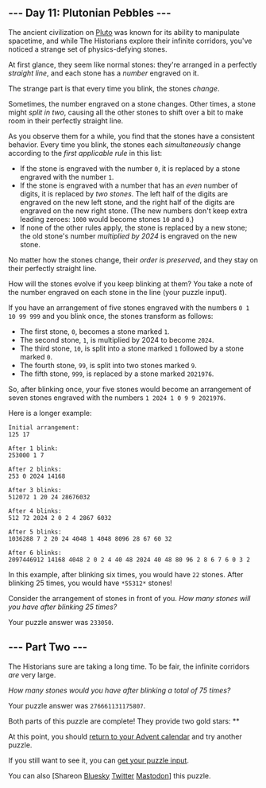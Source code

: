 \--- Day 11: Plutonian Pebbles ---
----------

The ancient civilization on [Pluto](/2019/day/20) was known for its ability to manipulate spacetime, and while The Historians explore their infinite corridors, you've noticed a strange set of physics-defying stones.

At first glance, they seem like normal stones: they're arranged in a perfectly *straight line*, and each stone has a *number* engraved on it.

The strange part is that every time you blink, the stones *change*.

Sometimes, the number engraved on a stone changes. Other times, a stone might *split in two*, causing all the other stones to shift over a bit to make room in their perfectly straight line.

As you observe them for a while, you find that the stones have a consistent behavior. Every time you blink, the stones each *simultaneously* change according to the *first applicable rule* in this list:

* If the stone is engraved with the number `0`, it is replaced by a stone engraved with the number `1`.
* If the stone is engraved with a number that has an *even* number of digits, it is replaced by *two stones*. The left half of the digits are engraved on the new left stone, and the right half of the digits are engraved on the new right stone. (The new numbers don't keep extra leading zeroes: `1000` would become stones `10` and `0`.)
* If none of the other rules apply, the stone is replaced by a new stone; the old stone's number *multiplied by 2024* is engraved on the new stone.

No matter how the stones change, their *order is preserved*, and they stay on their perfectly straight line.

How will the stones evolve if you keep blinking at them? You take a note of the number engraved on each stone in the line (your puzzle input).

If you have an arrangement of five stones engraved with the numbers `0 1 10 99 999` and you blink once, the stones transform as follows:

* The first stone, `0`, becomes a stone marked `1`.
* The second stone, `1`, is multiplied by 2024 to become `2024`.
* The third stone, `10`, is split into a stone marked `1` followed by a stone marked `0`.
* The fourth stone, `99`, is split into two stones marked `9`.
* The fifth stone, `999`, is replaced by a stone marked `2021976`.

So, after blinking once, your five stones would become an arrangement of seven stones engraved with the numbers `1 2024 1 0 9 9 2021976`.

Here is a longer example:

```
Initial arrangement:
125 17

After 1 blink:
253000 1 7

After 2 blinks:
253 0 2024 14168

After 3 blinks:
512072 1 20 24 28676032

After 4 blinks:
512 72 2024 2 0 2 4 2867 6032

After 5 blinks:
1036288 7 2 20 24 4048 1 4048 8096 28 67 60 32

After 6 blinks:
2097446912 14168 4048 2 0 2 4 40 48 2024 40 48 80 96 2 8 6 7 6 0 3 2

```

In this example, after blinking six times, you would have `22` stones. After blinking 25 times, you would have `*55312*` stones!

Consider the arrangement of stones in front of you. *How many stones will you have after blinking 25 times?*

Your puzzle answer was `233050`.

\--- Part Two ---
----------

The Historians sure are taking a long time. To be fair, the infinite corridors *are* very large.

*How many stones would you have after blinking a total of 75 times?*

Your puzzle answer was `276661131175807`.

Both parts of this puzzle are complete! They provide two gold stars: \*\*

At this point, you should [return to your Advent calendar](/2024) and try another puzzle.

If you still want to see it, you can [get your puzzle input](11/input).

You can also [Shareon [Bluesky](https://bsky.app/intent/compose?text=I%27ve+completed+%22Plutonian+Pebbles%22+%2D+Day+11+%2D+Advent+of+Code+2024+%23AdventOfCode+https%3A%2F%2Fadventofcode%2Ecom%2F2024%2Fday%2F11) [Twitter](https://twitter.com/intent/tweet?text=I%27ve+completed+%22Plutonian+Pebbles%22+%2D+Day+11+%2D+Advent+of+Code+2024&url=https%3A%2F%2Fadventofcode%2Ecom%2F2024%2Fday%2F11&related=ericwastl&hashtags=AdventOfCode) [Mastodon](javascript:void(0);)] this puzzle.
